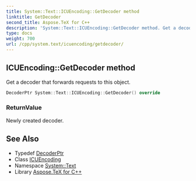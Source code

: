 ```yaml
---
title: System::Text::ICUEncoding::GetDecoder method
linktitle: GetDecoder
second_title: Aspose.TeX for C++
description: 'System::Text::ICUEncoding::GetDecoder method. Get a decoder that forwards requests to this object in C++.'
type: docs
weight: 700
url: /cpp/system.text/icuencoding/getdecoder/
---
```

## ICUEncoding::GetDecoder method


Get a decoder that forwards requests to this object.

```cpp
DecoderPtr System::Text::ICUEncoding::GetDecoder() override
```


### ReturnValue

Newly created decoder.

## See Also

* Typedef [DecoderPtr](../../../system/decoderptr/)
* Class [ICUEncoding](../)
* Namespace [System::Text](../../)
* Library [Aspose.TeX for C++](../../../)

